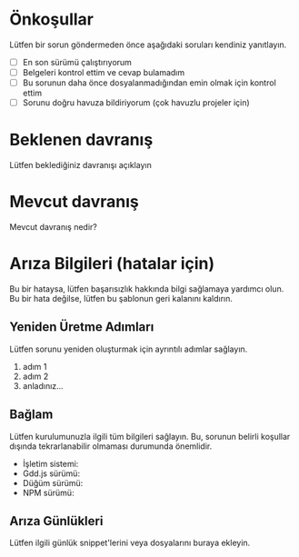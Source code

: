 # Önkoşullar

Lütfen bir sorun göndermeden önce aşağıdaki soruları kendiniz yanıtlayın.

- [ ] En son sürümü çalıştırıyorum
- [ ] Belgeleri kontrol ettim ve cevap bulamadım
- [ ] Bu sorunun daha önce dosyalanmadığından emin olmak için kontrol ettim
- [ ] Sorunu doğru havuza bildiriyorum (çok havuzlu projeler için)

# Beklenen davranış

Lütfen beklediğiniz davranışı açıklayın

# Mevcut davranış

Mevcut davranış nedir?

# Arıza Bilgileri (hatalar için)

Bu bir hataysa, lütfen başarısızlık hakkında bilgi sağlamaya yardımcı olun. Bu bir hata değilse, lütfen bu şablonun geri kalanını kaldırın.

## Yeniden Üretme Adımları

Lütfen sorunu yeniden oluşturmak için ayrıntılı adımlar sağlayın.

1. adım 1
2. adım 2
3. anladınız...

## Bağlam

Lütfen kurulumunuzla ilgili tüm bilgileri sağlayın. Bu, sorunun belirli koşullar dışında tekrarlanabilir olmaması durumunda önemlidir.

* İşletim sistemi:
* Gdd.js sürümü:
* Düğüm sürümü:
* NPM sürümü:

## Arıza Günlükleri

Lütfen ilgili günlük snippet'lerini veya dosyalarını buraya ekleyin.
